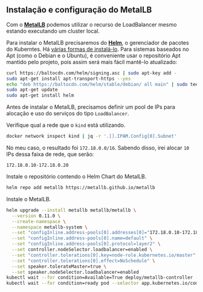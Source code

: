 ## Instalação e configuração do MetalLB

Com o [**MetalLB**](https://metallb.universe.tf/) podemos utilizar o recurso de LoadBalancer mesmo estando executando um cluster local.

Para instalar o MetalLB precisaremos do [**Helm**](https://helm.sh/), o gerenciador de pacotes do Kuberntes. Há [várias formas de instalá-lo](https://helm.sh/docs/intro/install/). Para sistemas baseados no Apt (como o Debian e o Ubuntu), é conveniente usar o repositório Apt mantido pelo projeto, pois assim será mais fácil mantê-lo atualizado:

```bash
curl https://baltocdn.com/helm/signing.asc | sudo apt-key add -
sudo apt-get install apt-transport-https --yes
echo "deb https://baltocdn.com/helm/stable/debian/ all main" | sudo tee /etc/apt/sources.list.d/helm-stable-debian.list
sudo apt-get update
sudo apt-get install helm
```

Antes de instalar o MetalLB, precisamos definir um pool de IPs para alocação e uso do serviços do tipo `LoadBalancer`.

Verifique qual a rede que o `kind` está utilizando.
```bash
docker network inspect kind | jq -r '.[].IPAM.Config[0].Subnet'
```

No meu caso, o resultado foi `172.18.0.0/16`. Sabendo disso, irei alocar `10` IPs dessa faixa de rede, que serão:
```
172.18.0.10-172.18.0.20
```

Instale o repositório contendo o Helm Chart do MetalLB.
```bash
helm repo add metallb https://metallb.github.io/metallb
```

Instale o MetalLB.
```bash
helm upgrade --install metallb metallb/metallb \
  --version 0.11.0 \
  --create-namespace \
  --namespace metallb-system \
  --set "configInline.address-pools[0].addresses[0]="172.18.0.10-172.18.0.20"" \
  --set "configInline.address-pools[0].name=default" \
  --set "configInline.address-pools[0].protocol=layer2" \
  --set controller.nodeSelector.loadbalancer=enabled \
  --set "controller.tolerations[0].key=node-role.kubernetes.io/master" \
  --set "controller.tolerations[0].effect=NoSchedule" \
  --set speaker.tolerateMaster=true \
  --set speaker.nodeSelector.loadbalancer=enabled
kubectl wait --for condition=Available=True deploy/metallb-controller --namespace metallb-system --timeout -1s
kubectl wait --for condition=ready pod --selector app.kubernetes.io/component=controller --namespace metallb-system --timeout -1s
```
